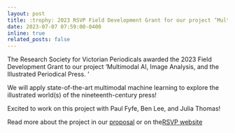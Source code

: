 ```yaml
---
layout: post
title: :trophy: 2023 RSVP Field Development Grant for our project ‘Multimodal AI, Image Analysis, and the Illustrated Periodical Press. ’
date: 2023-07-07 07:59:00-0400
inline: true
related_posts: false
---
```


The Research Society for Victorian Periodicals awarded the 2023 Field Development Grant to our project ‘Multimodal AI, Image Analysis, and the Illustrated Periodical Press. ’

We will apply state-of-the-art multimodal machine learning to explore the illustrated world(s) of the nineteenth-century press!

Excited to work on this project with Paul Fyfe, Ben Lee, and Julia Thomas! 

Read more about the project in our [proposal](/assets/pdf/multimodal.pdf) or on the<a href="https://rs4vp.org/congratulations-to-our-2023-award-winners/">RSVP website</a>